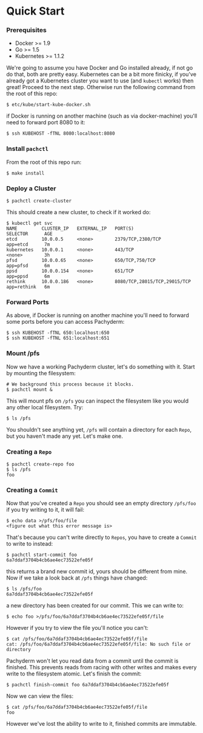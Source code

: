 # Quick Start

### Prerequisites

- Docker >= 1.9
- Go >= 1.5
- Kubernetes >= 1.1.2

We're going to assume you have Docker and Go installed already, if not go do
that, both are pretty easy. Kubernetes can be a bit more finicky, if you've
already got a Kubernetes cluster you want to use (and `kubectl` works) then
great! Proceed to the next step. Otherwise run the following command from the
root of this repo:

```shell
$ etc/kube/start-kube-docker.sh
```

if Docker is running on another machine (such as via docker-machine) you'll
need to forward port 8080 to it:

```shell
$ ssh KUBEHOST -fTNL 8080:localhost:8080
```

### Install `pachctl`

From the root of this repo run:

```shell
$ make install
```

### Deploy a Cluster
```shell
$ pachctl create-cluster
```

This should create a new cluster, to check if it worked do:

```shell
$ kubectl get svc
NAME         CLUSTER_IP   EXTERNAL_IP   PORT(S)                        SELECTOR      AGE
etcd         10.0.0.5     <none>        2379/TCP,2380/TCP              app=etcd      7m
kubernetes   10.0.0.1     <none>        443/TCP                        <none>        3h
pfsd         10.0.0.65    <none>        650/TCP,750/TCP                app=pfsd      6m
ppsd         10.0.0.154   <none>        651/TCP                        app=ppsd      6m
rethink      10.0.0.186   <none>        8080/TCP,28015/TCP,29015/TCP   app=rethink   6m
```

### Forward Ports

As above, if Docker is running on another machine you'll need to forward some ports before you can access Pachyderm:

```shell
$ ssh KUBEHOST -fTNL 650:localhost:650
$ ssh KUBEHOST -fTNL 651:localhost:651
```

### Mount /pfs

Now we have a working Pachyderm cluster, let's do something with it.
Start by mounting the filesystem:

```shell
# We background this process because it blocks.
$ pachctl mount &
```

This will mount pfs on `/pfs` you can inspect the filesystem like you would any
other local filesystem. Try:

```shell
$ ls /pfs
```

You shouldn't see anything yet, `/pfs` will contain a directory for each
`Repo`, but you haven't made any yet. Let's make one.

### Creating a `Repo`

```shell
$ pachctl create-repo foo
$ ls /pfs
foo
```

### Creating a `Commit`
Now that you've created a `Repo` you should see an empty directory `/pfs/foo` if
you try writing to it, it will fail:

```shell
$ echo data >/pfs/foo/file
<figure out what this error message is>
```

That's because you can't write directly to `Repos`, you have to create a
`Commit` to write to instead:

```shell
$ pachctl start-commit foo
6a7ddaf3704b4cb6ae4ec73522efe05f
```

this returns a brand new commit id, yours should be different from mine.
Now if we take a look back at `/pfs` things have changed:

```shell
$ ls /pfs/foo
6a7ddaf3704b4cb6ae4ec73522efe05f
```

a new directory has been created for our commit. This we can write to:

```shell
$ echo foo >/pfs/foo/6a7ddaf3704b4cb6ae4ec73522efe05f/file
```

However if you try to view the file you'll notice you can't:

```shell
$ cat /pfs/foo/6a7ddaf3704b4cb6ae4ec73522efe05f/file
cat: /pfs/foo/6a7ddaf3704b4cb6ae4ec73522efe05f/file: No such file or directory
```

Pachyderm won't let you read data from a commit until the commit is finished.
This prevents reads from racing with other writes and makes every write to the
filesystem atomic. Let's finish the commit:

```shell
$ pachctl finish-commit foo 6a7ddaf3704b4cb6ae4ec73522efe05f
```

Now we can view the files:

```shell
$ cat /pfs/foo/6a7ddaf3704b4cb6ae4ec73522efe05f/file
foo
```

However we've lost the ability to write to it, finished commits are immutable.
